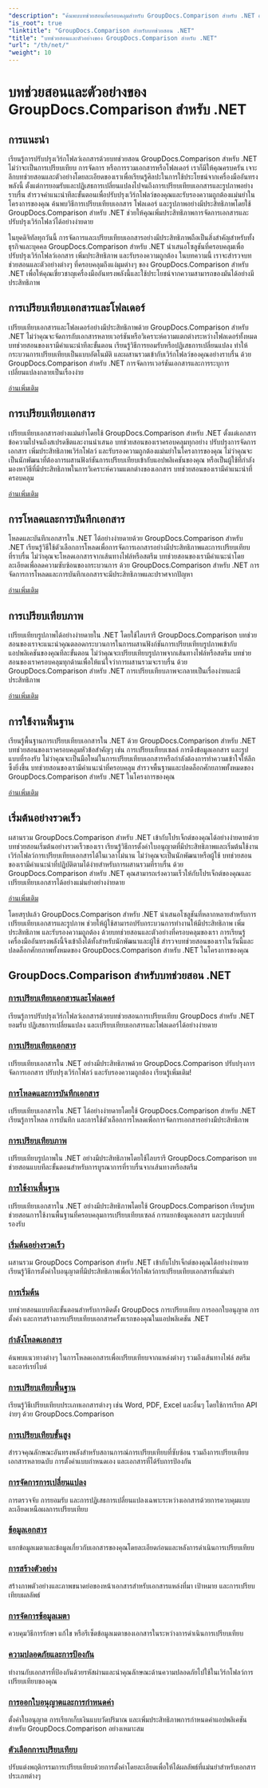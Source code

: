 ```yaml
---
"description": "ค้นพบบทช่วยสอนที่ครอบคลุมสำหรับ GroupDocs.Comparison สำหรับ .NET อำนวยความสะดวกในการเปรียบเทียบ จัดการ และบูรณาการเอกสารและโฟลเดอร์อย่างมีประสิทธิภาพโดยไม่ต้องใช้ความพยายาม"
"is_root": true
"linktitle": "GroupDocs.Comparison สำหรับบทช่วยสอน .NET"
"title": "บทช่วยสอนและตัวอย่างของ GroupDocs.Comparison สำหรับ .NET"
"url": "/th/net/"
"weight": 10
---
```


# บทช่วยสอนและตัวอย่างของ GroupDocs.Comparison สำหรับ .NET

## การแนะนำ

เรียนรู้การปรับปรุงเวิร์กโฟลว์เอกสารด้วยบทช่วยสอน GroupDocs.Comparison สำหรับ .NET ไม่ว่าจะเป็นการเปรียบเทียบ การจัดการ หรือการรวมเอกสารหรือโฟลเดอร์ เราก็มีให้คุณครบครัน เจาะลึกบทช่วยสอนและตัวอย่างโดยละเอียดของเราเพื่อเรียนรู้ศิลปะในการใช้ประโยชน์จากเครื่องมืออันทรงพลังนี้ ตั้งแต่การยอมรับและปฏิเสธการเปลี่ยนแปลงไปจนถึงการเปรียบเทียบเอกสารและรูปภาพอย่างราบรื่น สำรวจคำแนะนำทีละขั้นตอนเพื่อปรับปรุงเวิร์กโฟลว์ของคุณและรับรองความถูกต้องแม่นยำในโครงการของคุณ ค้นพบวิธีการเปรียบเทียบเอกสาร โฟลเดอร์ และรูปภาพอย่างมีประสิทธิภาพโดยใช้ GroupDocs.Comparison สำหรับ .NET ช่วยให้คุณเพิ่มประสิทธิภาพการจัดการเอกสารและปรับปรุงเวิร์กโฟลว์ได้อย่างง่ายดาย

ในยุคดิจิทัลทุกวันนี้ การจัดการและเปรียบเทียบเอกสารอย่างมีประสิทธิภาพถือเป็นสิ่งสำคัญสำหรับทั้งธุรกิจและบุคคล GroupDocs.Comparison สำหรับ .NET นำเสนอโซลูชันที่ครอบคลุมเพื่อปรับปรุงเวิร์กโฟลว์เอกสาร เพิ่มประสิทธิภาพ และรับรองความถูกต้อง ในบทความนี้ เราจะสำรวจบทช่วยสอนและตัวอย่างต่างๆ ที่ครอบคลุมถึงแง่มุมต่างๆ ของ GroupDocs.Comparison สำหรับ .NET เพื่อให้คุณเชี่ยวชาญเครื่องมืออันทรงพลังนี้และใช้ประโยชน์จากความสามารถของมันได้อย่างมีประสิทธิภาพ

## การเปรียบเทียบเอกสารและโฟลเดอร์

เปรียบเทียบเอกสารและโฟลเดอร์อย่างมีประสิทธิภาพด้วย GroupDocs.Comparison สำหรับ .NET ไม่ว่าคุณจะจัดการกับเอกสารหลายเวอร์ชันหรือวิเคราะห์ความแตกต่างระหว่างโฟลเดอร์ทั้งหมด บทช่วยสอนของเรามีคำแนะนำทีละขั้นตอน เรียนรู้วิธีการยอมรับหรือปฏิเสธการเปลี่ยนแปลง ทำให้กระบวนการเปรียบเทียบเป็นแบบอัตโนมัติ และผสานรวมเข้ากับเวิร์กโฟลว์ของคุณอย่างราบรื่น ด้วย GroupDocs.Comparison สำหรับ .NET การจัดการเวอร์ชันเอกสารและการระบุการเปลี่ยนแปลงกลายเป็นเรื่องง่าย

[อ่านเพิ่มเติม](./documents-and-folder-comparison/)

## การเปรียบเทียบเอกสาร

เปรียบเทียบเอกสารอย่างแม่นยำโดยใช้ GroupDocs.Comparison สำหรับ .NET ตั้งแต่เอกสารข้อความไปจนถึงสเปรดชีตและงานนำเสนอ บทช่วยสอนของเราครอบคลุมทุกอย่าง ปรับปรุงการจัดการเอกสาร เพิ่มประสิทธิภาพเวิร์กโฟลว์ และรับรองความถูกต้องแม่นยำในโครงการของคุณ ไม่ว่าคุณจะเป็นนักพัฒนาที่ต้องการผสานฟังก์ชันการเปรียบเทียบเข้ากับแอปพลิเคชันของคุณ หรือเป็นผู้ใช้ที่กำลังมองหาวิธีที่มีประสิทธิภาพในการวิเคราะห์ความแตกต่างของเอกสาร บทช่วยสอนของเรามีคำแนะนำที่ครอบคลุม

[อ่านเพิ่มเติม](./document-comparison/)

## การโหลดและการบันทึกเอกสาร

โหลดและบันทึกเอกสารใน .NET ได้อย่างง่ายดายด้วย GroupDocs.Comparison สำหรับ .NET เรียนรู้วิธีใช้ตัวเลือกการโหลดเพื่อการจัดการเอกสารอย่างมีประสิทธิภาพและการเปรียบเทียบที่ราบรื่น ไม่ว่าคุณจะโหลดเอกสารจากเส้นทางไฟล์หรือสตรีม บทช่วยสอนของเรามีคำแนะนำโดยละเอียดเพื่อลดความซับซ้อนของกระบวนการ ด้วย GroupDocs.Comparison สำหรับ .NET การจัดการการโหลดและการบันทึกเอกสารจะมีประสิทธิภาพและปราศจากปัญหา

[อ่านเพิ่มเติม](./loading-and-saving-documents/)

## การเปรียบเทียบภาพ

เปรียบเทียบรูปภาพได้อย่างง่ายดายใน .NET โดยใช้ไลบรารี GroupDocs.Comparison บทช่วยสอนของเราจะแนะนำคุณตลอดกระบวนการในการผสานฟังก์ชันการเปรียบเทียบรูปภาพเข้ากับแอปพลิเคชันของคุณทีละขั้นตอน ไม่ว่าคุณจะเปรียบเทียบรูปภาพจากเส้นทางไฟล์หรือสตรีม บทช่วยสอนของเราครอบคลุมทุกด้านเพื่อให้แน่ใจว่าการผสานรวมจะราบรื่น ด้วย GroupDocs.Comparison สำหรับ .NET การเปรียบเทียบภาพจะกลายเป็นเรื่องง่ายและมีประสิทธิภาพ

[อ่านเพิ่มเติม](./image-comparison/)

## การใช้งานพื้นฐาน 

เรียนรู้พื้นฐานการเปรียบเทียบเอกสารใน .NET ด้วย GroupDocs.Comparison สำหรับ .NET บทช่วยสอนของเราครอบคลุมหัวข้อสำคัญๆ เช่น การเปรียบเทียบเซลล์ การดึงข้อมูลเอกสาร และรูปแบบที่รองรับ ไม่ว่าคุณจะเป็นมือใหม่ในการเปรียบเทียบเอกสารหรือกำลังต้องการทำความเข้าใจให้ลึกซึ้งยิ่งขึ้น บทช่วยสอนของเรามีคำแนะนำที่ครอบคลุม สำรวจพื้นฐานและปลดล็อกศักยภาพทั้งหมดของ GroupDocs.Comparison สำหรับ .NET ในโครงการของคุณ

[อ่านเพิ่มเติม](./basic-usage/)

## เริ่มต้นอย่างรวดเร็ว 

ผสานรวม GroupDocs.Comparison สำหรับ .NET เข้ากับโปรเจ็กต์ของคุณได้อย่างง่ายดายด้วยบทช่วยสอนเริ่มต้นอย่างรวดเร็วของเรา เรียนรู้วิธีการตั้งค่าใบอนุญาตที่มีประสิทธิภาพและเริ่มต้นใช้งานเวิร์กโฟลว์การเปรียบเทียบเอกสารได้ในเวลาไม่นาน ไม่ว่าคุณจะเป็นนักพัฒนาหรือผู้ใช้ บทช่วยสอนของเรามีคำแนะนำที่ปฏิบัติตามได้ง่ายสำหรับการผสานรวมที่ราบรื่น ด้วย GroupDocs.Comparison สำหรับ .NET คุณสามารถเร่งความเร็วให้กับโปรเจ็กต์ของคุณและเปรียบเทียบเอกสารได้อย่างแม่นยำอย่างง่ายดาย

[อ่านเพิ่มเติม](./quick-start/)

โดยสรุปแล้ว GroupDocs.Comparison สำหรับ .NET นำเสนอโซลูชันที่หลากหลายสำหรับการเปรียบเทียบเอกสารและรูปภาพ ช่วยให้ผู้ใช้สามารถปรับกระบวนการทำงานให้มีประสิทธิภาพ เพิ่มประสิทธิภาพ และรับรองความถูกต้อง ด้วยบทช่วยสอนและตัวอย่างที่ครอบคลุมของเรา การเรียนรู้เครื่องมืออันทรงพลังนี้จึงเข้าถึงได้ทั้งสำหรับนักพัฒนาและผู้ใช้ สำรวจบทช่วยสอนของเราในวันนี้และปลดล็อกศักยภาพทั้งหมดของ GroupDocs.Comparison สำหรับ .NET ในโครงการของคุณ
## GroupDocs.Comparison สำหรับบทช่วยสอน .NET 
### [การเปรียบเทียบเอกสารและโฟลเดอร์](./documents-and-folder-comparison/)
เรียนรู้การปรับปรุงเวิร์กโฟลว์เอกสารด้วยบทช่วยสอนการเปรียบเทียบ GroupDocs สำหรับ .NET ยอมรับ ปฏิเสธการเปลี่ยนแปลง และเปรียบเทียบเอกสารและโฟลเดอร์ได้อย่างง่ายดาย
### [การเปรียบเทียบเอกสาร](./document-comparison/)
เปรียบเทียบเอกสารใน .NET อย่างมีประสิทธิภาพด้วย GroupDocs.Comparison ปรับปรุงการจัดการเอกสาร ปรับปรุงเวิร์กโฟลว์ และรับรองความถูกต้อง เรียนรู้เพิ่มเติม!
### [การโหลดและการบันทึกเอกสาร](./loading-and-saving-documents/)
เปรียบเทียบเอกสารใน .NET ได้อย่างง่ายดายโดยใช้ GroupDocs.Comparison สำหรับ .NET เรียนรู้การโหลด การบันทึก และการใช้ตัวเลือกการโหลดเพื่อการจัดการเอกสารอย่างมีประสิทธิภาพ
### [การเปรียบเทียบภาพ](./image-comparison/)
เปรียบเทียบรูปภาพใน .NET อย่างมีประสิทธิภาพโดยใช้ไลบรารี GroupDocs.Comparison บทช่วยสอนแบบทีละขั้นตอนสำหรับการบูรณาการที่ราบรื่นจากเส้นทางหรือสตรีม
### [การใช้งานพื้นฐาน](./basic-usage/)
เปรียบเทียบเอกสารใน .NET อย่างมีประสิทธิภาพโดยใช้ GroupDocs.Comparison เรียนรู้บทช่วยสอนการใช้งานพื้นฐานที่ครอบคลุมการเปรียบเทียบเซลล์ การแยกข้อมูลเอกสาร และรูปแบบที่รองรับ
### [เริ่มต้นอย่างรวดเร็ว](./quick-start/)
ผสานรวม GroupDocs Comparison สำหรับ .NET เข้ากับโปรเจ็กต์ของคุณได้อย่างง่ายดาย เรียนรู้วิธีการตั้งค่าใบอนุญาตที่มีประสิทธิภาพเพื่อเวิร์กโฟลว์การเปรียบเทียบเอกสารที่แม่นยำ
### [การเริ่มต้น](./getting-started/)
บทช่วยสอนแบบทีละขั้นตอนสำหรับการติดตั้ง GroupDocs การเปรียบเทียบ การออกใบอนุญาต การตั้งค่า และการสร้างการเปรียบเทียบเอกสารครั้งแรกของคุณในแอปพลิเคชัน .NET
### [กำลังโหลดเอกสาร](./document-loading/)
ค้นพบแนวทางต่างๆ ในการโหลดเอกสารเพื่อเปรียบเทียบจากแหล่งต่างๆ รวมถึงเส้นทางไฟล์ สตรีม และอาร์เรย์ไบต์

### [การเปรียบเทียบพื้นฐาน](./basic-comparison/)
เรียนรู้วิธีเปรียบเทียบประเภทเอกสารต่างๆ เช่น Word, PDF, Excel และอื่นๆ โดยใช้การเรียก API ง่ายๆ ด้วย GroupDocs.Comparison

### [การเปรียบเทียบขั้นสูง](./advanced-comparison/)
สำรวจคุณลักษณะอันทรงพลังสำหรับสถานการณ์การเปรียบเทียบที่ซับซ้อน รวมถึงการเปรียบเทียบเอกสารหลายฉบับ การตั้งค่าแบบกำหนดเอง และเอกสารที่ได้รับการป้องกัน

### [การจัดการการเปลี่ยนแปลง](./change-management/)
การตรวจจับ การยอมรับ และการปฏิเสธการเปลี่ยนแปลงเฉพาะระหว่างเอกสารด้วยการควบคุมแบบละเอียดเหนือผลการเปรียบเทียบ

### [ข้อมูลเอกสาร](./document-information/)
แยกข้อมูลเมตาและข้อมูลเกี่ยวกับเอกสารของคุณโดยละเอียดก่อนและหลังการดำเนินการเปรียบเทียบ

### [การสร้างตัวอย่าง](./preview-generation/)
สร้างภาพตัวอย่างและภาพขนาดย่อของหน้าเอกสารสำหรับเอกสารแหล่งที่มา เป้าหมาย และการเปรียบเทียบผลลัพธ์

### [การจัดการข้อมูลเมตา](./metadata-management/)
ควบคุมวิธีการรักษา แก้ไข หรือรีเซ็ตข้อมูลเมตาของเอกสารในระหว่างการดำเนินการเปรียบเทียบ

### [ความปลอดภัยและการป้องกัน](./security-protection/)
ทำงานกับเอกสารที่ป้องกันด้วยรหัสผ่านและนำคุณลักษณะด้านความปลอดภัยไปใช้ในเวิร์กโฟลว์การเปรียบเทียบของคุณ

### [การออกใบอนุญาตและการกำหนดค่า](./licensing-configuration/)
ตั้งค่าใบอนุญาต การเรียกเก็บเงินแบบวัดปริมาณ และเพิ่มประสิทธิภาพการกำหนดค่าแอปพลิเคชันสำหรับ GroupDocs.Comparison อย่างเหมาะสม

### [ตัวเลือกการเปรียบเทียบ](./comparison-options/)
ปรับแต่งพฤติกรรมการเปรียบเทียบด้วยการตั้งค่าโดยละเอียดเพื่อให้ได้ผลลัพธ์ที่แม่นยำสำหรับเอกสารประเภทต่างๆ